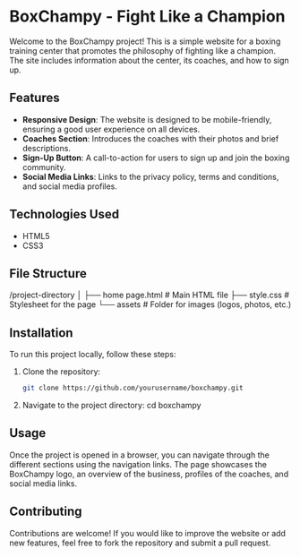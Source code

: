 # BoxChampy - Fight Like a Champion

Welcome to the BoxChampy project! This is a simple website for a boxing training center that promotes the philosophy of fighting like a champion. The site includes information about the center, its coaches, and how to sign up.

## Features

- **Responsive Design**: The website is designed to be mobile-friendly, ensuring a good user experience on all devices.
- **Coaches Section**: Introduces the coaches with their photos and brief descriptions.
- **Sign-Up Button**: A call-to-action for users to sign up and join the boxing community.
- **Social Media Links**: Links to the privacy policy, terms and conditions, and social media profiles.

## Technologies Used

- HTML5
- CSS3

## File Structure
/project-directory
│
├── home page.html                # Main HTML file
├── style.css                 # Stylesheet for the page
└── assets                    # Folder for images (logos, photos, etc.)


## Installation

To run this project locally, follow these steps:

1. Clone the repository:
   ```bash
   git clone https://github.com/yourusername/boxchampy.git
2. Navigate to the project directory:
    cd boxchampy

## Usage
Once the project is opened in a browser, you can navigate through the different sections using the navigation links. The page showcases the BoxChampy logo, an overview of the business, profiles of the coaches, and social media links.

## Contributing
Contributions are welcome! If you would like to improve the website or add new features, feel free to fork the repository and submit a pull request.
